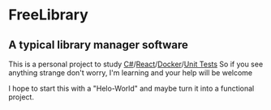 # FreeLibrary
## A typical library manager software

This is a personal project to study [C#](https://docs.microsoft.com/en-us/dotnet/csharp/)/[React](https://pt-br.reactjs.org/)/[Docker](https://www.docker.com/)/[Unit Tests](https://docs.microsoft.com/en-us/visualstudio/test/walkthrough-creating-and-running-unit-tests-for-managed-code?view=vs-2019)
So if you see anything strange don't worry, I'm learning and your help will be welcome

I hope to start this with a "Helo-World" and maybe turn it into a functional project.